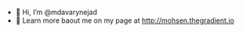 - 👋 Hi, I’m @mdavarynejad
- 👀 Learn more baout me on my page at http://mohsen.thegradient.io


<!---
mdavarynejad/mdavarynejad is a ✨ special ✨ repository because its `README.md` (this file) appears on your GitHub profile.
You can click the Preview link to take a look at your changes.
--->
